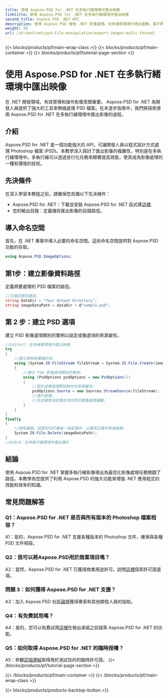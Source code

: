 ```yaml
---
title: 使用 Aspose.PSD for .NET 在多執行緒環境中匯出映像
linktitle: 使用 Aspose.PSD for .NET 在多執行緒環境中匯出映像
second_title: Aspose.PSD .NET API
description: 使用 Aspose.PSD 增強 .NET 影像處理。在多線程環境中導出圖像。毫不費力地提高性能和效率。
weight: 20
url: /zh-hant/net/psd-file-manipulation/export-images-multi-thread/
---
```


{{< blocks/products/pf/main-wrap-class >}}
{{< blocks/products/pf/main-container >}}
{{< blocks/products/pf/tutorial-page-section >}}

# 使用 Aspose.PSD for .NET 在多執行緒環境中匯出映像

在 .NET 開發領域，有效管理和操作影像至關重要。 Aspose.PSD for .NET 為開發人員提供了強大的工具來無縫處理 PSD 檔案。在本逐步指南中，我們將探索使用 Aspose.PSD for .NET 在多執行緒環境中匯出影像的過程。
## 介紹
Aspose.PSD for .NET 是一個功能強大的 API，可讓開發人員以程式設計方式處理 Photoshop 檔案 (PSD)。本教學深入探討了匯出影像的複雜性，特別是在多執行緒環境中。多執行緒可以透過並行化任務來顯著提高效能，使其成為影像處理的一種有價值的技術。
## 先決條件
在深入學習本教程之前，請確保您具備以下先決條件：
-  Aspose.PSD for .NET：下載並安裝 Aspose.PSD for .NET 函式庫[這裡](https://releases.aspose.com/psd/net/).
- 您的輸出目錄：定義儲存匯出影像的目錄路徑。
## 導入命名空間
首先，在 .NET 專案中導入必要的命名空間。這些命名空間提供對 Aspose.PSD 功能的存取。
```csharp
using Aspose.PSD.ImageOptions;

```
## 第1步：建立影像資料路徑
定義將要處理的 PSD 檔案的路徑。
```csharp
//文檔目錄的路徑。
string dataDir = "Your Output Directory";
string imageDataPath = dataDir + @"sample.psd";
```
## 第 2 步：建立 PSD 選項
建立 PSD 影像選項類別的實例以設定成像選項的來源屬性。
```csharp
//ExStart：在多線程環境中匯出映像
try
{
    //建立現有映像檔的流。
    using (System.IO.FileStream fileStream = System.IO.File.Create(imageDataPath))
    {
        //建立 PSD 影像選項類別的實例。
        using (PsdOptions psdOptions = new PsdOptions())
        {
            //設定成像選項類別物件的來源屬性。
            psdOptions.Source = new Sources.StreamSource(fileStream);
            //進行處理。
            //在這裡取消註釋並添加您的圖像處理邏輯。
        }
    }
}
finally
{
    //刪除檔案。該語句位於最後一個區塊中，以確保正確的資源處置。
    System.IO.File.Delete(imageDataPath);
}
//ExEnd：在多執行緒環境中匯出圖片
```
## 結論
使用 Aspose.PSD for .NET 掌握多執行緒影像導出為最佳化影像處理任務開闢了路徑。本教學為您提供了利用 Aspose.PSD 的強大功能來增強 .NET 應用程式的效能和效率的知識。

## 常見問題解答

### Q1：Aspose.PSD for .NET 是否與所有版本的 Photoshop 檔案相容？

A1：是的，Aspose.PSD for .NET 支援各種版本的 Photoshop 文件，確保與各種 PSD 文件相容。

### Q2：我可以將Aspose.PSD用於商業項目嗎？

 A2：當然，Aspose.PSD for .NET 已獲得商業用途許可。訪問[這裡](https://purchase.aspose.com/buy)探索許可證選項。

### 問題 3：如何獲得 Aspose.PSD for .NET 支援？

A3：加入 Aspose.PSD 社區[論壇](https://forum.aspose.com/c/psd/34)獲得專家和其他開發人員的協助。

### Q4：有免費試用嗎？

 A4：是的，您可以免費試用[這裡](https://releases.aspose.com/)在做出承諾之前探索 Aspose.PSD for .NET 的功能。

### Q5：如何取得 Aspose.PSD for .NET 的臨時授權？

 A5：參觀[這個連結](https://purchase.aspose.com/temporary-license/)取得用於測試目的的臨時許可證。
{{< /blocks/products/pf/tutorial-page-section >}}

{{< /blocks/products/pf/main-container >}}
{{< /blocks/products/pf/main-wrap-class >}}

{{< blocks/products/products-backtop-button >}}
